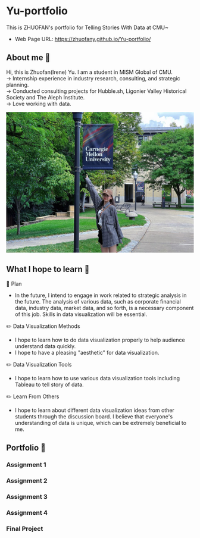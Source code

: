 # Yu-portfolio
This is ZHUOFAN's portfolio for Telling Stories With Data at CMU~  
* Web Page URL: https://zhuofany.github.io/Yu-portfolio/

## About me :dolphin:
Hi, this is Zhuofan(Irene) Yu. I am a student in MISM Global of CMU.  
-> Internship experience in industry research, consulting, and strategic planning.  
-> Conducted consulting projects for Hubble.sh, Ligonier Valley Historical Society and The Aleph Institute.  
-> Love working with data.  
  
<img src="https://github.com/zhuofany/Yu-portfolio/blob/main/about%20me.jpg" width="600px">  


## What I hope to learn 🔔
:dart: Plan  
*  In the future, I intend to engage in work related to strategic analysis in the future. The analysis of various data, such as corporate financial data, industry data, market data, and so forth, is a necessary component of this job. Skills in data visualization will be essential.

:pencil2:  Data Visualization Methods  
* I hope to learn how to do data visualization properly to help audience understand data quickly.  
* I hope to have a pleasing "aesthetic" for data visualization.  

:pencil2:  Data Visualization Tools  
* I hope to learn how to use various data visualization tools including Tableau to tell story of data.  

:pencil2:  Learn From Others  
* I hope to learn about different data visualization ideas from other students through the discussion board. I believe that everyone's understanding of data is unique, which can be extremely beneficial to me.

## Portfolio :page_with_curl:
### Assignment 1
### Assignment 2
### Assignment 3
### Assignment 4
### Final Project

